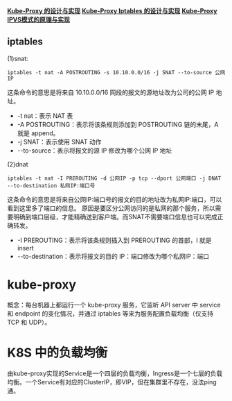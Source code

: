 
**[Kube-Proxy 的设计与实现](https://mp.weixin.qq.com/s/bYZJ1ipx7iBPw6JXiZ3Qug)**
**[Kube-Proxy Iptables 的设计与实现](https://mp.weixin.qq.com/s/oaW87xLnlUYYrwVjBnqeew)**
**[Kube-Proxy IPVS模式的原理与实现](https://mp.weixin.qq.com/s/RziLRPYqNoQEQuncm47rHg)**


## iptables
(1)snat:
```shell
iptables -t nat -A POSTROUTING -s 10.10.0.0/16 -j SNAT --to-source 公网IP
```
这条命令的意思是将来自 10.10.0.0/16 网段的报文的源地址改为公司的公网 IP 地址。
* -t nat：表示 NAT 表
* -A POSTROUTING：表示将该条规则添加到 POSTROUTING 链的末尾，A 就是 append。
* -j SNAT：表示使用 SNAT 动作
* --to-source：表示将报文的源 IP 修改为哪个公网 IP 地址

(2)dnat
```shell
iptables -t nat -I PREROUTING -d 公网IP -p tcp --dport 公网端口 -j DNAT --to-destination 私网IP:端口号
```
这条命令的意思是将来自公网IP:端口号的报文的目的地址改为私网IP:端口，可以看到这里多了端口的信息。
原因是要区分公网访问的是私网的那个服务，所以需要明确到端口层级，才能精确送到客户端。而SNAT不需要端口信息也可以完成正确转发。
* -I PREROUTING：表示将该条规则插入到 PREROUTING 的首部，I 就是 insert
* --to-destination：表示将报文的目的 IP：端口修改为哪个私网IP：端口


# kube-proxy
概念：每台机器上都运行一个 kube-proxy 服务，它监听 API server 中 service 和 endpoint 的变化情况，并通过 iptables 等来为服务配置负载均衡（仅支持 TCP 和 UDP）。



# K8S 中的负载均衡
由kube-proxy实现的Service是一个四层的负载均衡，Ingress是一个七层的负载均衡。一个Service有对应的ClusterIP，即VIP，但在集群里不存在，没法ping通。







